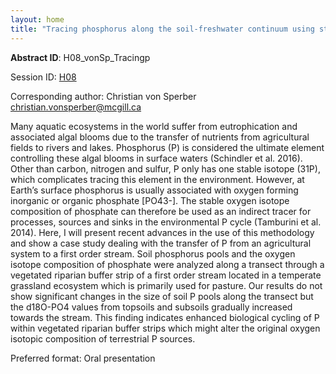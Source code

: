```yaml
---
layout: home
title: "Tracing phosphorus along the soil-freshwater continuum using stable isotopes of oxygen"
---
```



**Abstract ID**: H08_vonSp_Tracingp

Session ID: [H08](.)

Corresponding author: Christian von Sperber <a href="mailto:christian.vonsperber@mcgill.ca">christian.vonsperber@mcgill.ca</a>

Many aquatic ecosystems in the world suffer from eutrophication and associated algal blooms due to the transfer of nutrients from agricultural fields to rivers and lakes. Phosphorus (P) is considered the ultimate element controlling these algal blooms in surface waters (Schindler et al. 2016). Other than carbon, nitrogen and sulfur, P only has one stable isotope (31P), which complicates tracing this element in the environment. However, at Earth’s surface phosphorus is usually associated with oxygen forming inorganic or organic phosphate [PO43-]. The stable oxygen isotope composition of phosphate can therefore be used as an indirect tracer for processes, sources and sinks in the environmental P cycle (Tamburini et al. 2014). Here, I will present recent advances in the use of this methodology and show a case study dealing with the transfer of P from an agricultural system to a first order stream. Soil phosphorus pools and the oxygen isotope composition of phosphate were analyzed along a transect through a vegetated riparian buffer strip of a first order stream located in a temperate grassland ecosystem which is primarily used for pasture. Our results do not show significant changes in the size of soil P pools along the transect but the d18O-PO4 values from topsoils and subsoils gradually increased towards the stream. This finding indicates enhanced biological cycling of P within vegetated riparian buffer strips which might alter the original oxygen isotopic composition of terrestrial P sources.

Preferred format: Oral presentation
